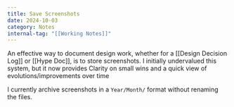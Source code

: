 ```yaml
---
title: Save Screenshots
date: 2024-10-03
category: Notes
internal-tag: "[[Working Notes]]"
---
```

An effective way to document design work, whether for a [[Design Decision Log]] or [[Hype Doc]], is to store screenshots. I initially undervalued this system, but it now provides Clarity on small wins and a quick view of evolutions/improvements over time

I currently archive screenshots in a `Year/Month/` format without renaming the files.
